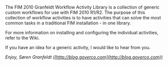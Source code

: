 The FIM 2010 Granfeldt Workflow Activity Library is a collection of generic custom workflows for use with FIM 2010 R1/R2. The purpose of this collection of workflow activities is to have activities that can solve the most common tasks in a traditional FIM installation - in one library.

For more information on installing and configuring the individual activities, refer to the Wiki.

If you have an idea for a generic activity, I would like to hear from you.

_Enjoy,_
_Søren Granfeldt ([http://blog.goverco.com](http://blog.goverco.com))_

